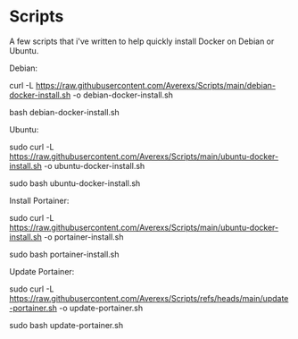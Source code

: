 # Scripts

A few scripts that i've written to help quickly install Docker on Debian or Ubuntu.


Debian:

curl -L https://raw.githubusercontent.com/Averexs/Scripts/main/debian-docker-install.sh -o debian-docker-install.sh

bash debian-docker-install.sh

 
 

Ubuntu:

sudo curl -L https://raw.githubusercontent.com/Averexs/Scripts/main/ubuntu-docker-install.sh -o ubuntu-docker-install.sh

sudo bash ubuntu-docker-install.sh



Install Portainer:

sudo curl -L https://raw.githubusercontent.com/Averexs/Scripts/main/ubuntu-docker-install.sh -o portainer-install.sh

sudo bash portainer-install.sh




Update Portainer:

sudo curl -L https://raw.githubusercontent.com/Averexs/Scripts/refs/heads/main/update-portainer.sh -o update-portainer.sh

sudo bash update-portainer.sh
